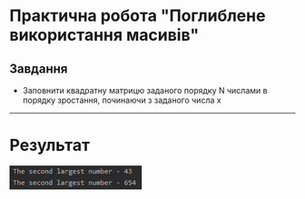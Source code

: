 # Практична робота "Поглиблене використання масивів"
## Завдання
 * Заповнити квадратну матрицю заданого порядку N числами в порядку зростання, починаючи з заданого числа x

----
# Результат
![](https://github.com/ppc-ntu-khpi/virazi-keruvannya-35-legacyRstq/blob/master/result.png)

